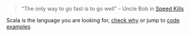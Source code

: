 > "The only way to go fast is to go well" - Uncle Bob in [Speed Kills](http://programmer.97things.oreilly.com/wiki/index.php/Speed_Kills)

Scala is the language you are looking for, [check why](https://github.com/mmilewski/whyscala/wiki/Why-Scala) or jump to [code examples](https://github.com/mmilewski/whyscala/wiki/Examples)
